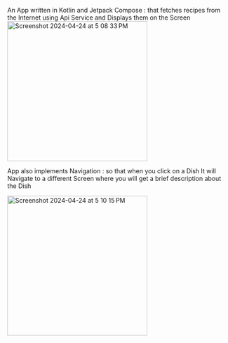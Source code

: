 An App written in Kotlin and Jetpack Compose :  that fetches recipes from the Internet using Api Service and Displays them on the Screen <br/>
<img width="319" alt="Screenshot 2024-04-24 at 5 08 33 PM" src="https://github.com/mohsinnissar18/RecipeApp-Kotlin-Jetpack-Compose-ApiService-/assets/152195257/f08228f1-15bf-4ffa-9870-049c08345b5a">

App also implements Navigation : so that when you click on a Dish It will Navigate to a different Screen where you will get a brief description about the Dish  

<img width="319" alt="Screenshot 2024-04-24 at 5 10 15 PM" src="https://github.com/mohsinnissar18/RecipeApp-Kotlin-Jetpack-Compose-ApiService-/assets/152195257/50c7cc86-1fa3-48e6-86e4-1859d1bc244c">
